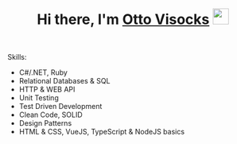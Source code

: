 <h1 align="center">Hi there, I'm <a href="https://www.linkedin.com/in/ottovisocks/" target="_blank">Otto Visocks</a> <img
src="https://github.com/blackcater/blackcater/raw/main/images/Hi.gif" height="32" /></h1>

<br />

Skills:
- C#/.NET, Ruby
- Relational Databases & SQL
- HTTP & WEB API
- Unit Testing
- Test Driven Development
- Clean Code, SOLID
- Design Patterns
- HTML & CSS, VueJS, TypeScript & NodeJS basics



<!--
**ottovisocks/ottovisocks** is a ✨ _special_ ✨ repository because its `README.md` (this file) appears on your GitHub profile.

Here are some ideas to get you started:

- 🔭 I’m currently working on ...
- 🌱 I’m currently learning ...
- 👯 I’m looking to collaborate on ...
- 🤔 I’m looking for help with ...
- 💬 Ask me about ...
- 📫 How to reach me: ...
- 😄 Pronouns: ...
- ⚡ Fun fact: ...
-->
